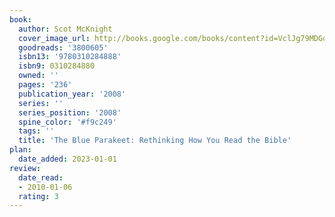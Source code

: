 ```yaml
---
book:
  author: Scot McKnight
  cover_image_url: http://books.google.com/books/content?id=VclJg79MDGoC&printsec=frontcover&img=1&zoom=1&edge=curl&source=gbs_api
  goodreads: '3800605'
  isbn13: '9780310284888'
  isbn9: 0310284880
  owned: ''
  pages: '236'
  publication_year: '2008'
  series: ''
  series_position: '2008'
  spine_color: '#f9c249'
  tags: ''
  title: 'The Blue Parakeet: Rethinking How You Read the Bible'
plan:
  date_added: 2023-01-01
review:
  date_read:
  - 2010-01-06
  rating: 3
---
```

